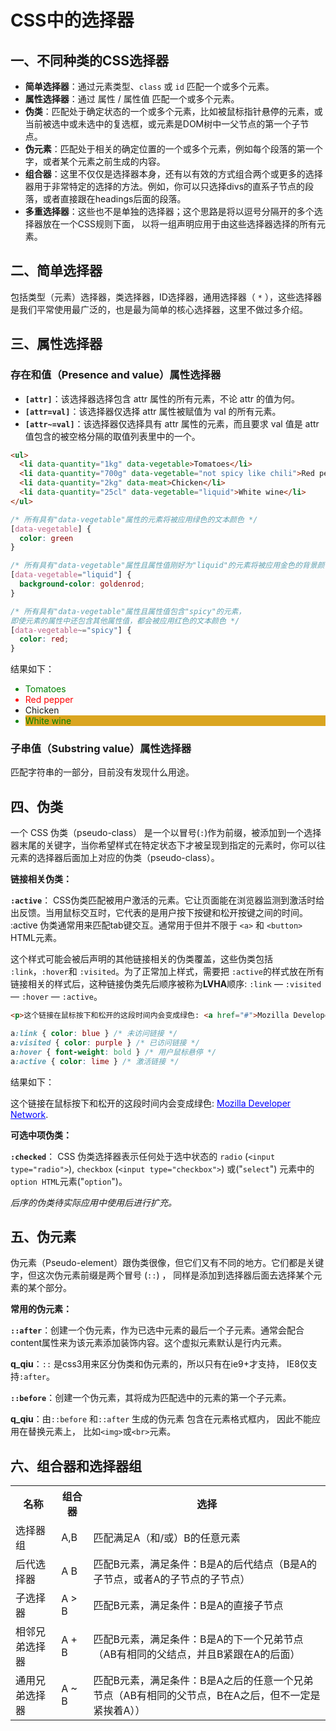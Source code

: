 # CSS中的选择器

## 一、不同种类的CSS选择器

- **简单选择器**：通过元素类型、`class` 或 `id` 匹配一个或多个元素。
- **属性选择器**：通过 属性 / 属性值 匹配一个或多个元素。
- **伪类**：匹配处于确定状态的一个或多个元素，比如被鼠标指针悬停的元素，或当前被选中或未选中的复选框，或元素是DOM树中一父节点的第一个子节点。
- **伪元素**：匹配处于相关的确定位置的一个或多个元素，例如每个段落的第一个字，或者某个元素之前生成的内容。
- **组合器**：这里不仅仅是选择器本身，还有以有效的方式组合两个或更多的选择器用于非常特定的选择的方法。例如，你可以只选择divs的直系子节点的段落，或者直接跟在headings后面的段落。
- **多重选择器**：这些也不是单独的选择器；这个思路是将以逗号分隔开的多个选择器放在一个CSS规则下面， 以将一组声明应用于由这些选择器选择的所有元素。

## 二、简单选择器

包括类型（元素）选择器，类选择器，ID选择器，通用选择器（ `*` ），这些选择器是我们平常使用最广泛的，也是最为简单的核心选择器，这里不做过多介绍。

## 三、属性选择器

### 存在和值（Presence and value）属性选择器

- **`[attr]`**：该选择器选择包含 attr 属性的所有元素，不论 attr 的值为何。
- **`[attr=val]`**：该选择器仅选择 attr 属性被赋值为 val 的所有元素。
- **`[attr~=val]`**：该选择器仅选择具有 attr 属性的元素，而且要求 val 值是 attr 值包含的被空格分隔的取值列表里中的一个。

```html
<ul>
  <li data-quantity="1kg" data-vegetable>Tomatoes</li>
  <li data-quantity="700g" data-vegetable="not spicy like chili">Red pepper</li>
  <li data-quantity="2kg" data-meat>Chicken</li>
  <li data-quantity="25cl" data-vegetable="liquid">White wine</li>
</ul>
```

```css
/* 所有具有"data-vegetable"属性的元素将被应用绿色的文本颜色 */
[data-vegetable] {
  color: green
}

/* 所有具有"data-vegetable"属性且属性值刚好为"liquid"的元素将被应用金色的背景颜色 */
[data-vegetable="liquid"] {
  background-color: goldenrod;
}

/* 所有具有"data-vegetable"属性且属性值包含"spicy"的元素，
即使元素的属性中还包含其他属性值，都会被应用红色的文本颜色 */
[data-vegetable~="spicy"] {
  color: red;
}
```

结果如下：

<!-- CSS -->
<style>
[data-vegetable] {
  color: green
}
[data-vegetable="liquid"] {
  background-color: goldenrod;
}
[data-vegetable~="spicy"] {
  color: red;
</style>
<!-- HTML -->
<ul>
  <li data-quantity="1kg" data-vegetable>Tomatoes</li>
  <li data-quantity="700g" data-vegetable="not spicy like chili">Red pepper</li>
  <li data-quantity="2kg" data-meat>Chicken</li>
  <li data-quantity="25cl" data-vegetable="liquid">White wine</li>
</ul>

### 子串值（Substring value）属性选择器

匹配字符串的一部分，目前没有发现什么用途。

## 四、伪类

一个 CSS  伪类（pseudo-class） 是一个以冒号(`:`)作为前缀，被添加到一个选择器末尾的关键字，当你希望样式在特定状态下才被呈现到指定的元素时，你可以往元素的选择器后面加上对应的伪类（pseudo-class）。

**链接相关伪类：**

**`:active`**： CSS伪类匹配被用户激活的元素。它让页面能在浏览器监测到激活时给出反馈。当用鼠标交互时，它代表的是用户按下按键和松开按键之间的时间。 :active 伪类通常用来匹配tab键交互。通常用于但并不限于 `<a>` 和 `<button>` HTML元素。

这个样式可能会被后声明的其他链接相关的伪类覆盖，这些伪类包括 `:link`，`:hover`和 `:visited`。为了正常加上样式，需要把 `:active`的样式放在所有链接相关的样式后，这种链接伪类先后顺序被称为**LVHA**顺序: `:link` — `:visited` — `:hover` — `:active`。

```html
<p>这个链接在鼠标按下和松开的这段时间内会变成绿色: <a href="#">Mozilla Developer Network</a>.</p>
```

```css
a:link { color: blue } /* 未访问链接 */
a:visited { color: purple } /* 已访问链接 */
a:hover { font-weight: bold } /* 用户鼠标悬停 */
a:active { color: lime } /* 激活链接 */
```

结果如下：

<!-- CSS -->
<style>
a:link { color: blue } /* 未访问链接 */
a:visited { color: purple } /* 已访问链接 */
a:hover { font-weight: bold } /* 用户鼠标悬停 */
a:active { color: lime } /* 激活链接 */
</style>
<!-- HTML -->
<p>这个链接在鼠标按下和松开的这段时间内会变成绿色: <a href="#">Mozilla Developer Network</a>.</p>

**可选中项伪类：**

**`:checked`**： CSS 伪类选择器表示任何处于选中状态的 `radio` (`<input type="radio">`), `checkbox` (`<input type="checkbox">`) 或("`select`") 元素中的`option HTML`元素("`option`")。

*后序的伪类待实际应用中使用后进行扩充。*

## 五、伪元素

伪元素（Pseudo-element）跟伪类很像，但它们又有不同的地方。它们都是关键字，但这次伪元素前缀是两个冒号 (`::`) ， 同样是添加到选择器后面去选择某个元素的某个部分。

**常用的伪元素：**

**`::after`**：创建一个伪元素，作为已选中元素的最后一个子元素。通常会配合content属性来为该元素添加装饰内容。这个虚拟元素默认是行内元素。

**q_qiu**：`::` 是css3用来区分伪类和伪元素的，所以只有在ie9+才支持， IE8仅支持`:after`。

**`::before`**：创建一个伪元素，其将成为匹配选中的元素的第一个子元素。

**q_qiu**：由`::before` 和`::after` 生成的伪元素 包含在元素格式框内， 因此不能应用在替换元素上， 比如`<img>`或`<br>`元素。

## 六、组合器和选择器组

<table summary="组合器和选择器组">
    <tr>
        <th>名称</th>
        <th>组合器</th>
        <th>选择</th>
    </tr>
    <tr>
        <td>选择器组</td>
        <td>A,B</td>
        <td>匹配满足A（和/或）B的任意元素</td>
    </tr>
    <tr>
        <td>后代选择器</td>
        <td>A B</td>
        <td>匹配B元素，满足条件：B是A的后代结点（B是A的子节点，或者A的子节点的子节点）</td>
    </tr>
    <tr>
        <td>子选择器</td>
        <td>A > B</td>
        <td>匹配B元素，满足条件：B是A的直接子节点</td>
    </tr>
    <tr>
        <td>相邻兄弟选择器</td>
        <td>A + B</td>
        <td>匹配B元素，满足条件：B是A的下一个兄弟节点（AB有相同的父结点，并且B紧跟在A的后面）</td>
    </tr>
    <tr>
        <td>通用兄弟选择器</td>
        <td>A ~ B</td>
        <td>匹配B元素，满足条件：B是A之后的任意一个兄弟节点（AB有相同的父节点，B在A之后，但不一定是紧挨着A））</td>
    </tr>
</table>
